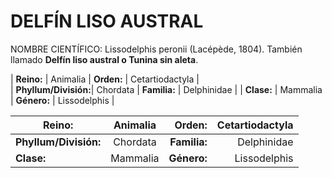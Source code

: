 DELFÍN LISO AUSTRAL
======

NOMBRE CIENTÍFICO: Lissodelphis peronii (Lacépède, 1804). También llamado **Delfín liso austral o Tunina sin aleta**.



| **Reino:**     | Animalia |  **Orden:**   | Cetartiodactyla |                    
| **Phyllum/División:**| Chordata | **Familia:**  | Delphinidae     |
| **Clase:**          | Mammalia | **Género:** | Lissodelphis    |
               
| **Reino:**      | Animalia          | **Orden:**  | Cetartiodactyla  |
| ------------- |:-------------:| -----:|------------------:|
| **Phyllum/División:**     | Chordata | **Familia:** |Delphinidae     |
| **Clase:**     | Mammalia      |   **Género:** | Lissodelphis    |

